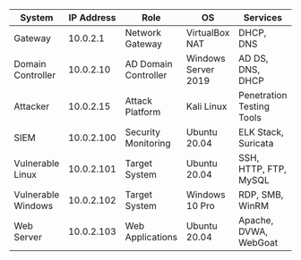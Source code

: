 | System | IP Address | Role | OS | Services |
|--------|------------|------|----|---------| 
| Gateway | 10.0.2.1 | Network Gateway | VirtualBox NAT | DHCP, DNS |
| Domain Controller | 10.0.2.10 | AD Domain Controller | Windows Server 2019 | AD DS, DNS, DHCP |
| Attacker | 10.0.2.15 | Attack Platform | Kali Linux | Penetration Testing Tools |
| SIEM | 10.0.2.100 | Security Monitoring | Ubuntu 20.04 | ELK Stack, Suricata |
| Vulnerable Linux | 10.0.2.101 | Target System | Ubuntu 20.04 | SSH, HTTP, FTP, MySQL |
| Vulnerable Windows | 10.0.2.102 | Target System | Windows 10 Pro | RDP, SMB, WinRM |
| Web Server | 10.0.2.103 | Web Applications | Ubuntu 20.04 | Apache, DVWA, WebGoat |
